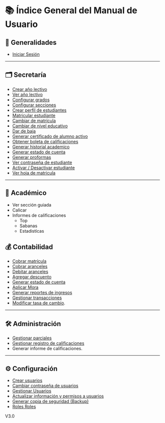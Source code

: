 # 📚 Índice General del Manual de Usuario

## 🏁 Generalidades
- [Iniciar Sesión](doc/generalidades/Iniciar%20sesión.md)
---

## 🗂️ Secretaría
- [Crear año lectivo](doc/secretaria/Crear%20año%20lectivo.md)
- [Ver año lectivo](doc/secretaria/Ver%20año%20lectivo.md)
- [Configurar grados](doc/secretaria/Configurar%20grados.md)
- [Configurar secciones](doc/secretaria/Configurar%20secciones.md)
- [Crear perfil de estudiantes](doc/secretaria/Crear%20perfil%20de%20estudiante.md)
- [Matricular estudiante](doc/secretaria/Matricular%20estudiante.md)
- [Cambiar de matrícula](doc/secretaria/Cambio%20de%20matricula.md) 
- [Cambiar de nivel educativo](doc/secretaria/Cambiar%20nivel.md)
- [Dar de baja](doc/secretaria/Dar%20de%20baja.md)
- [Generar certificado de alumno activo](doc/secretaria/Generar%20certificado%20alumno%20activo.md)
- [Obtener boleta de calificaciones](doc/secretaria/Obtener%20boleta.md)
- [Generar historial academico](doc/secretaria/Generar%20historial%20academico.md)
- [Generar estado de cuenta](doc/secretaria/Generar%20estado%20de%20cuenta%20secretaria.md)
- [Generar proformas](doc/secretaria/Generar%20proformas.md)
- [Ver contraseña de estudiante](doc/secretaria/Ver%20contraseña%20estudiante.md)
- [Activar / Desactivar estudiante](doc/secretaria/Deshabilitar%20estudiante.md)
- [Ver hoja de matricula](/doc/secretaria/Obtener%20hoja%20de%20matricula.md)
---

## 🏫 Académico
- Ver sección guiada
- Calicar
- Informes de calificaciones
    - Top    
    - Sabanas
    - Estadistícas

## 💰 Contabilidad
- [Cobrar matrícula](doc/contabilidad/Cobrar%20matricula.md)
- [Cobrar aranceles](doc/contabilidad/Cobrar%20aranceles.md)
- [Debitar aranceles](doc/contabilidad/Debitar%20aranceles.md)
- [Agregar descuento](doc/contabilidad/Agregar%20descuentos.md)
- [Generar estado de cuenta](doc/contabilidad/Generar%20estado%20de%20cuenta%20contabilidad.md)
- [Aplicar Mora](doc/contabilidad/Generar%20mora.md)
- [Generar reportes de ingresos](doc/contabilidad/Reporte%20de%20ingresos.md)
- [Gestionar transacciones](doc/contabilidad/Ver%20transacciones.md)
- [Modificar tasa de cambio](doc/contabilidad/Modificar%20tasa%20de%20cambio.md).
---

## 🛠️ Administración
- [Gestionar parciales](doc/administracion/Gestionar%20parciales.md)
- [Gestionar registro de calificaciones](doc/administracion/Gestionar%20registro%20de%20calificaciones.md)
- Generar informe de calificaciones.
---

## ⚙️ Configuración
- [Crear usuarios](doc/configuracion/Crear%20usuario.md)
- [Cambiar contraseña de usuarios](doc/configuracion/Cambiar%20contraseña%20usuarios.md)
- [Gestionar Usuarios](doc/configuracion/Gestionar%20usuarios.md)
- [Actualizar información y permisos a usuarios](doc/configuracion/Actualizar%20informacion%20usuario.md)
- [Generar copia de seguridad (Backup)](doc/configuracion/Backup.md)
- [Roles Roles](doc/configuracion/Roles.md)


V3.0
